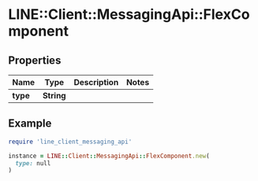 # LINE::Client::MessagingApi::FlexComponent

## Properties

| Name | Type | Description | Notes |
| ---- | ---- | ----------- | ----- |
| **type** | **String** |  |  |

## Example

```ruby
require 'line_client_messaging_api'

instance = LINE::Client::MessagingApi::FlexComponent.new(
  type: null
)
```

